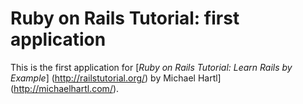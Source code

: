 # Ruby on Rails Tutorial: first application

This is the first application for
[*Ruby on Rails Tutorial: Learn Rails by Example*] (http://railstutorial.org/)
by Michael Hartl](http://michaelhartl.com/).
